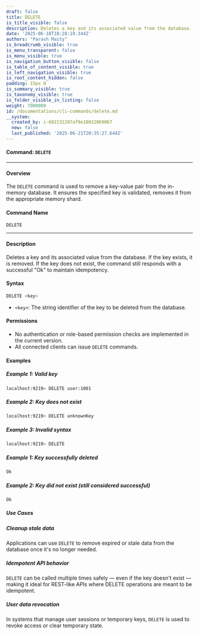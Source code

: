 ```yaml
---
draft: false
title: DELETE
is_title_visible: false
description: Deletes a key and its associated value from the database.
date: '2025-06-18T18:28:19.344Z'
authors: "Parash Maity"
is_breadcrumb_visible: true
is_menu_transparent: false
is_menu_visible: true
is_navigation_button_visible: false
is_table_of_content_visible: true
is_left_navigation_visible: true
is_root_content_hidden: false
padding: 15px 0
is_summary_visible: true
is_taxonomy_visible: true
is_folder_visible_in_listing: false
weight: 7000000
id: /documentations/cli-commands/delete.md
__system:
  created_by: i-602132207af9e10032069067
  new: false
  last_published: '2025-06-21T20:35:27.644Z'
---
```


#### Command: `DELETE`

---

#### **Overview**

The `DELETE` command is used to remove a key-value pair from the in-memory database. It ensures the specified key is validated, removes it from the appropriate memory shard.


#### **Command Name**

`DELETE`

---

#### **Description**

Deletes a key and its associated value from the database. If the key exists, it is removed. If the key does not exist, the command still responds with a successful "Ok" to maintain idempotency.

#### **Syntax**

```bash 
DELETE <key>
```

* `<key>`: The string identifier of the key to be deleted from the database.


#### **Permissions**

* No authentication or role-based permission checks are implemented in the current version.
* All connected clients can issue `DELETE` commands.


#### **Examples**

##### **Example 1: Valid key**

```bash 
localhost:9219> DELETE user:1001
```

##### **Example 2: Key does not exist**

```bash 
localhost:9219> DELETE unknownKey
```

##### **Example 3: Invalid syntax**

```bash 
localhost:9219> DELETE
```

##### **Example 1: Key successfully deleted**

```bash 
Ok
```

##### **Example 2: Key did not exist (still considered successful)**

```bash 
Ok
```

##### **Use Cases**

##### Cleanup stale data

Applications can use `DELETE` to remove expired or stale data from the database once it's no longer needed.

##### Idempotent API behavior

`DELETE` can be called multiple times safely — even if the key doesn't exist — making it ideal for REST-like APIs where DELETE operations are meant to be idempotent.

##### User data revocation

In systems that manage user sessions or temporary keys, `DELETE` is used to revoke access or clear temporary state.
